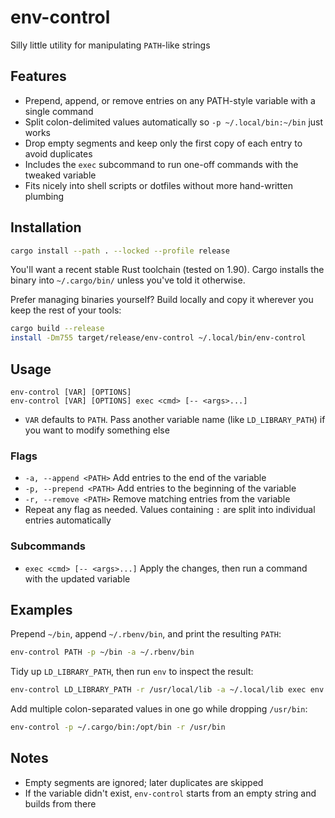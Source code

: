 # env-control

Silly little utility for manipulating `PATH`-like strings

## Features
- Prepend, append, or remove entries on any PATH-style variable with a single command
- Split colon-delimited values automatically so `-p ~/.local/bin:~/bin` just works
- Drop empty segments and keep only the first copy of each entry to avoid duplicates
- Includes the `exec` subcommand to run one-off commands with the tweaked variable
- Fits nicely into shell scripts or dotfiles without more hand-written plumbing

## Installation

```bash
cargo install --path . --locked --profile release
```

You'll want a recent stable Rust toolchain (tested on 1.90). Cargo installs the binary into `~/.cargo/bin/` unless you've told it otherwise.

Prefer managing binaries yourself? Build locally and copy it wherever you keep the rest of your tools:

```bash
cargo build --release
install -Dm755 target/release/env-control ~/.local/bin/env-control
```

## Usage

```
env-control [VAR] [OPTIONS]
env-control [VAR] [OPTIONS] exec <cmd> [-- <args>...]
```

- `VAR` defaults to `PATH`. Pass another variable name (like `LD_LIBRARY_PATH`) if you want to modify something else

### Flags

- `-a, --append <PATH>` Add entries to the end of the variable
- `-p, --prepend <PATH>` Add entries to the beginning of the variable
- `-r, --remove <PATH>` Remove matching entries from the variable
- Repeat any flag as needed. Values containing `:` are split into individual entries automatically

### Subcommands

- `exec <cmd> [-- <args>...]` Apply the changes, then run a command with the updated variable

## Examples

Prepend `~/bin`, append `~/.rbenv/bin`, and print the resulting `PATH`:

```bash
env-control PATH -p ~/bin -a ~/.rbenv/bin
```

Tidy up `LD_LIBRARY_PATH`, then run `env` to inspect the result:

```bash
env-control LD_LIBRARY_PATH -r /usr/local/lib -a ~/.local/lib exec env
```

Add multiple colon-separated values in one go while dropping `/usr/bin`:

```bash
env-control -p ~/.cargo/bin:/opt/bin -r /usr/bin
```

## Notes

- Empty segments are ignored; later duplicates are skipped
- If the variable didn't exist, `env-control` starts from an empty string and builds from there
